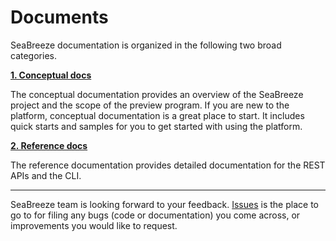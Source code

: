 # Documents 

SeaBreeze documentation is organized in the following two broad categories.

  [**1. Conceptual docs**](./conceptual-docs)

  The conceptual documentation provides an overview of the SeaBreeze project and the scope of the preview program. If you are new to the platform, conceptual documentation is a great place to start. It includes quick starts and samples for you to get started with using the platform. 

  [**2. Reference docs**](./reference-docs)

  The reference documentation provides detailed documentation for the REST APIs and the CLI.

---

SeaBreeze team is looking forward to your feedback. [Issues](https://github.com/Azure/seabreeze-preview-pr/issues) is the place to go to for filing any bugs (code or documentation) you come across, or improvements you would like to request.
